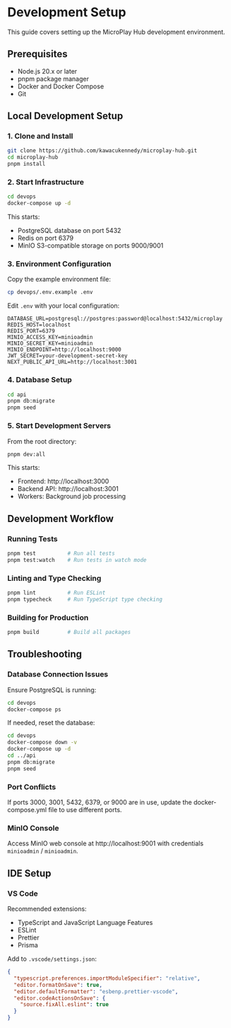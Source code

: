 # Development Setup

This guide covers setting up the MicroPlay Hub development environment.

## Prerequisites

- Node.js 20.x or later
- pnpm package manager
- Docker and Docker Compose
- Git

## Local Development Setup

### 1. Clone and Install

```bash
git clone https://github.com/kawacukennedy/microplay-hub.git
cd microplay-hub
pnpm install
```

### 2. Start Infrastructure

```bash
cd devops
docker-compose up -d
```

This starts:
- PostgreSQL database on port 5432
- Redis on port 6379
- MinIO S3-compatible storage on ports 9000/9001

### 3. Environment Configuration

Copy the example environment file:

```bash
cp devops/.env.example .env
```

Edit `.env` with your local configuration:

```env
DATABASE_URL=postgresql://postgres:password@localhost:5432/microplay
REDIS_HOST=localhost
REDIS_PORT=6379
MINIO_ACCESS_KEY=minioadmin
MINIO_SECRET_KEY=minioadmin
MINIO_ENDPOINT=http://localhost:9000
JWT_SECRET=your-development-secret-key
NEXT_PUBLIC_API_URL=http://localhost:3001
```

### 4. Database Setup

```bash
cd api
pnpm db:migrate
pnpm seed
```

### 5. Start Development Servers

From the root directory:

```bash
pnpm dev:all
```

This starts:
- Frontend: http://localhost:3000
- Backend API: http://localhost:3001
- Workers: Background job processing

## Development Workflow

### Running Tests

```bash
pnpm test          # Run all tests
pnpm test:watch    # Run tests in watch mode
```

### Linting and Type Checking

```bash
pnpm lint          # Run ESLint
pnpm typecheck     # Run TypeScript type checking
```

### Building for Production

```bash
pnpm build         # Build all packages
```

## Troubleshooting

### Database Connection Issues

Ensure PostgreSQL is running:

```bash
cd devops
docker-compose ps
```

If needed, reset the database:

```bash
cd devops
docker-compose down -v
docker-compose up -d
cd ../api
pnpm db:migrate
pnpm seed
```

### Port Conflicts

If ports 3000, 3001, 5432, 6379, or 9000 are in use, update the docker-compose.yml file to use different ports.

### MinIO Console

Access MinIO web console at http://localhost:9001 with credentials `minioadmin` / `minioadmin`.

## IDE Setup

### VS Code

Recommended extensions:
- TypeScript and JavaScript Language Features
- ESLint
- Prettier
- Prisma

Add to `.vscode/settings.json`:

```json
{
  "typescript.preferences.importModuleSpecifier": "relative",
  "editor.formatOnSave": true,
  "editor.defaultFormatter": "esbenp.prettier-vscode",
  "editor.codeActionsOnSave": {
    "source.fixAll.eslint": true
  }
}
```